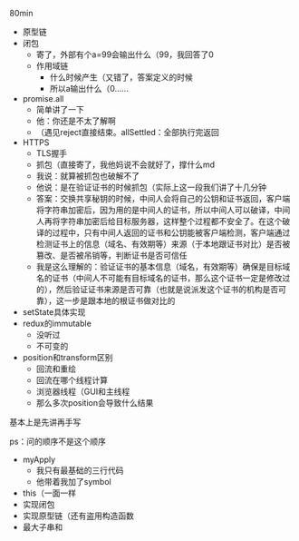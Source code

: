 80min

- 原型链
- 闭包
  - 寄了，外部有个a=99会输出什么（99，我回答了0
  - 作用域链
    - 什么时候产生（又错了，答案定义的时候
    - 所以a输出什么（0......
- promise.all
  - 简单讲了一下
  - 他：你还是不太了解啊
  - （遇见reject直接结束。allSettled：全部执行完返回
- HTTPS
  - TLS握手
  - 抓包（直接寄了，我他妈说不会就好了，撑什么md
  - 我说：就算被抓包也破解不了
  - 他说：是在验证证书的时候抓包（实际上这一段我们讲了十几分钟
  - 答案：交换共享秘钥的时候，中间人会将自己的公钥和证书返回，客户端将字符串加密后，因为用的是中间人的证书，所以中间人可以破译，中间人再将字符串加密后给目标服务器，这样整个过程都不安全了。在这个破译的过程中，只有中间人返回的证书和公钥能被客户端检测，客户端通过检测证书上的信息（域名、有效期等）来源（于本地跟证书对比）是否被篡改、是否被吊销等，判断证书是否可信任
  - 我是这么理解的：验证证书的基本信息（域名，有效期等）确保是目标域名的证书（中间人不可能有目标域名的证书，那么这个证书一定是修改过的），然后验证证书来源是否可靠（也就是说派发这个证书的机构是否可靠），这一步是跟本地的根证书做对比的
- setState具体实现
- redux的immutable
  - 没听过
  - 不可变的
- position和transform区别
  - 回流和重绘
  - 回流在哪个线程计算
  - 浏览器线程（GUI和主线程
  - 那么多次position会导致什么结果







基本上是先讲再手写

ps：问的顺序不是这个顺序

- myApply
  - 我只有最基础的三行代码
  - 他带着我加了symbol
- this（一面一样
- 实现闭包
- 实现原型链（还有盗用构造函数
- 最大子串和

